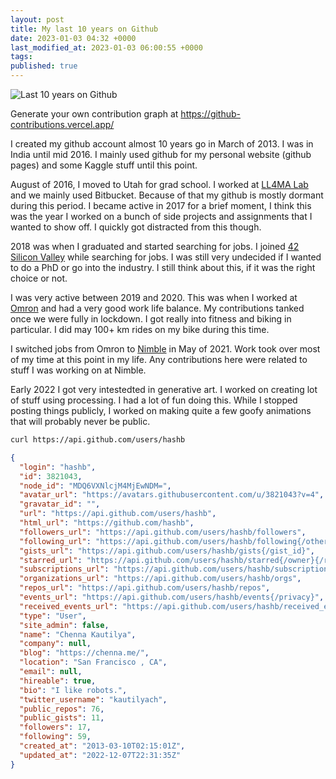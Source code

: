 ```yaml
---
layout: post
title: My last 10 years on Github
date: 2023-01-03 04:32 +0000
last_modified_at: 2023-01-03 06:00:55 +0000
tags: 
published: true
---
```


![Last 10 years on Github]({{"/assets/images/20230102/contributions.png"|absolute_url}})

Generate your own contribution graph at <https://github-contributions.vercel.app/>

I created my github account almost 10 years go in March of 2013. I was in India until mid 2016. 
I mainly used github for my personal website (github pages) and some Kaggle stuff until this point. 

August of 2016, I moved to Utah for grad school. I worked at 
[LL4MA Lab](https://robot-learning.cs.utah.edu/people) and we mainly used Bitbucket. Because
of that my github is mostly dormant during this period. I became active in 2017 for a brief moment, 
I think this was the year I worked on a bunch of side projects and assignments that I wanted to show off.
I quickly got distracted from this though. 

2018 was when I graduated and started searching for jobs. I joined 
[42 Silicon Valley](https://en.wikipedia.org/wiki/42_(school)) while searching for jobs.
I was still very undecided if I wanted to do a PhD or go into the industry. I still think about this,
if it was the right choice or not. 

I was very active between 2019 and 2020. This was when I worked at 
[Omron](https://automation.omron.com/en/us/products/category/robotics) and had a very good work life balance.
My contributions tanked once we were fully in lockdown. I got really into fitness and biking in particular.
I did may 100+ km rides on my bike during this time. 

I switched jobs from Omron to [Nimble](https://nimble.ai/) in May of 2021. Work took over most of my time at this point in
my life. Any contributions here were related to stuff I was working on at Nimble.

Early 2022 I got very intestedted in generative art. I worked on creating lot of stuff using processing.
I had a lot of fun doing this. While I stopped posting things publicly, I worked on making quite a few goofy
animations that will probably never be public.

```bash
curl https://api.github.com/users/hashb
```

```json
{
  "login": "hashb",
  "id": 3821043,
  "node_id": "MDQ6VXNlcjM4MjEwNDM=",
  "avatar_url": "https://avatars.githubusercontent.com/u/3821043?v=4",
  "gravatar_id": "",
  "url": "https://api.github.com/users/hashb",
  "html_url": "https://github.com/hashb",
  "followers_url": "https://api.github.com/users/hashb/followers",
  "following_url": "https://api.github.com/users/hashb/following{/other_user}",
  "gists_url": "https://api.github.com/users/hashb/gists{/gist_id}",
  "starred_url": "https://api.github.com/users/hashb/starred{/owner}{/repo}",
  "subscriptions_url": "https://api.github.com/users/hashb/subscriptions",
  "organizations_url": "https://api.github.com/users/hashb/orgs",
  "repos_url": "https://api.github.com/users/hashb/repos",
  "events_url": "https://api.github.com/users/hashb/events{/privacy}",
  "received_events_url": "https://api.github.com/users/hashb/received_events",
  "type": "User",
  "site_admin": false,
  "name": "Chenna Kautilya",
  "company": null,
  "blog": "https://chenna.me/",
  "location": "San Francisco , CA",
  "email": null,
  "hireable": true,
  "bio": "I like robots.",
  "twitter_username": "kautilyach",
  "public_repos": 76,
  "public_gists": 11,
  "followers": 17,
  "following": 59,
  "created_at": "2013-03-10T02:15:01Z",
  "updated_at": "2022-12-07T22:31:35Z"
}
```

